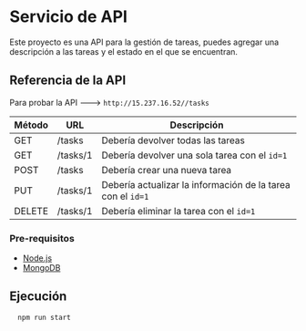 
# Servicio de API

Este proyecto es una API para la gestión de tareas, puedes agregar una descripción a las tareas y el estado en el que se encuentran.

## Referencia de la API

Para probar la API ---> `http://15.237.16.52//tasks` 

| Método | URL | Descripción |
| ------ | --- | ----------- |
| GET    | /tasks | Debería devolver todas las tareas |
| GET    | /tasks/1 | Debería devolver una sola tarea con el `id=1` |
| POST   | /tasks | Debería crear una nueva tarea |
| PUT    | /tasks/1 | Debería actualizar la información de la tarea con el `id=1` |
| DELETE | /tasks/1 | Debería eliminar la tarea con el `id=1` |


### Pre-requisitos


- [Node.js](https://nodejs.org/)
- [MongoDB](https://www.mongodb.com/)

## Ejecución
```bash
  npm run start
```
    